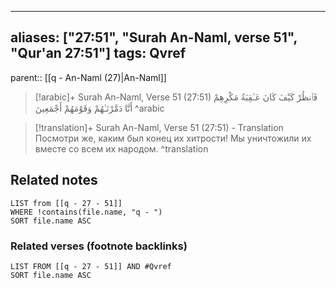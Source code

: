 
---
aliases: ["27:51", "Surah An-Naml, verse 51", "Qur'an 27:51"]
tags: Qvref
---

parent:: [[q - An-Naml (27)|An-Naml]]

> [!arabic]+ Surah An-Naml, Verse 51 (27:51)
> <span class="quran-arabic">فَٱنظُرْ كَيْفَ كَانَ عَـٰقِبَةُ مَكْرِهِمْ أَنَّا دَمَّرْنَـٰهُمْ وَقَوْمَهُمْ أَجْمَعِينَ</span>
^arabic

> [!translation]+ Surah An-Naml, Verse 51 (27:51) - Translation
> Посмотри же, каким был конец их хитрости! Мы уничтожили их вместе со всем их народом.
^translation



## Related notes
```dataview
LIST from [[q - 27 - 51]]
WHERE !contains(file.name, "q - ")
SORT file.name ASC
```

### Related verses (footnote backlinks)
```dataview
LIST FROM [[q - 27 - 51]] AND #Qvref
SORT file.name ASC
```

